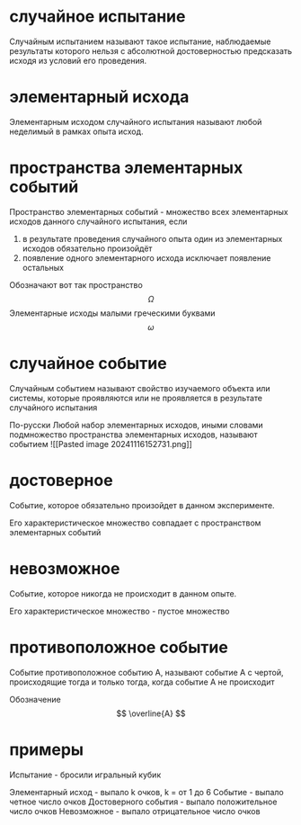 # случайное испытание
Случайным испытанием называют такое испытание, наблюдаемые результаты которого нельзя с абсолютной достоверностью предсказать исходя из условий его проведения.  

# элементарный исхода 
Элементарным исходом случайного испытания называют любой неделимый в рамках опыта исход.
# пространства элементарных событий
Пространство элементарных событий - множество всех элементарных исходов данного случайного испытания, если
1. в результате проведения случайного опыта один из элементарных исходов обязательно произойдёт
2. появление одного элементарного исхода исключает появление остальных  

Обозначают вот так пространство  
$$
\Omega
$$
Элементарные исходы малыми греческими буквами
$$
\omega
$$
# случайное событие 
Случайным событием называют свойство изучаемого объекта или системы, которые проявляются или не проявляется в результате случайного испытания

По-русски
Любой набор элементарных исходов, иными словами подмножество пространства элементарных исходов, называют событием 
![[Pasted image 20241116152731.png]]
# достоверное 
Событие, которое обязательно произойдет в данном эксперименте. 

Его характеристическое множество совпадает с пространством элементарных событий 
# невозможное
Событие, которое никогда не происходит в данном опыте.  

Его характеристическое множество - пустое множество 
# противоположное событие 
Событие противоположное событию A, называют событие A с чертой, происходящие тогда и только тогда, когда событие A не происходит  

Обозначение 
$$
\overline{A}
$$
# примеры
Испытание - бросили игральный кубик

Элементарный исход - выпало k очков, k = от 1 до 6 
Событие - выпало четное число очков
Достоверного события - выпало положительное число очков 
Невозможное - выпало отрицательное число очков 
